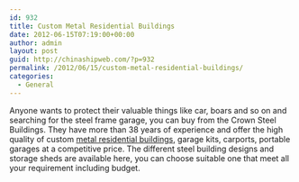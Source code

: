 ```yaml
---
id: 932
title: Custom Metal Residential Buildings
date: 2012-06-15T07:19:00+00:00
author: admin
layout: post
guid: http://chinashipweb.com/?p=932
permalink: /2012/06/15/custom-metal-residential-buildings/
categories:
  - General
---
```

Anyone wants to protect their valuable things like car, boars and so on and searching for the steel frame garage, you can buy from the Crown Steel Buildings. They have more than 38 years of experience and offer the high quality of custom [metal residential buildings](http://www.crownsteelbuildings.com/ResidentialSteelBuildings.htm), garage kits, carports, portable garages at a competitive price. The different steel building designs and storage sheds are available here, you can choose suitable one that meet all your requirement including budget.